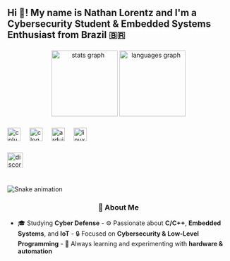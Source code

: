 <h2 align="left">Hi 👋! My name is Nathan Lorentz and I'm a Cybersecurity Student & Embedded Systems Enthusiast from Brazil 🇧🇷</h2>

###

<div align="center">
  <img src="https://github-readme-stats.vercel.app/api?username=lorentz1&hide_title=false&hide_rank=false&show_icons=true&include_all_commits=true&count_private=true&disable_animations=false&theme=dracula&locale=en&hide_border=false" height="150" alt="stats graph"  />
  <img src="https://github-readme-stats.vercel.app/api/top-langs?username=lorentz1&locale=en&hide_title=false&layout=compact&card_width=320&langs_count=5&theme=dracula&hide_border=false" height="150" alt="languages graph"  />
</div>

###

<div align="left">
  <img src="https://cdn.jsdelivr.net/gh/devicons/devicon/icons/cplusplus/cplusplus-original.svg" height="30" alt="cplusplus logo"  />
  <img width="12" />
  <img src="https://cdn.jsdelivr.net/gh/devicons/devicon/icons/c/c-original.svg" height="30" alt="c logo"  />
  <img width="12" />
  <img src="https://cdn.jsdelivr.net/gh/devicons/devicon/icons/arduino/arduino-original.svg" height="30" alt="arduino logo"  />
  <img width="12" />
  <img src="https://cdn.jsdelivr.net/gh/devicons/devicon/icons/linux/linux-original.svg" height="30" alt="linux logo"  />
</div>

###

<div align="left">
  <a href="https://discordapp.com/users/antaresz7" target="_blank">
    <img src="https://img.shields.io/static/v1?message=antaresz7&logo=discord&label=&color=7289DA&logoColor=white&labelColor=&style=for-the-badge" height="35" alt="discord logo"  />
  </a>
</div>

###

<br clear="both">

<img src="https://raw.githubusercontent.com/lorentz1/lorentz1/output/snake.svg" alt="Snake animation" />

###

<h3 align="center">🎯 About Me</h3>

- 🎓 Studying **Cyber Defense** - ⚙️ Passionate about **C/C++**, **Embedded Systems**, and **IoT** - 🔒 Focused on **Cybersecurity & Low-Level Programming** - 🧠 Always learning and experimenting with **hardware & automation**
